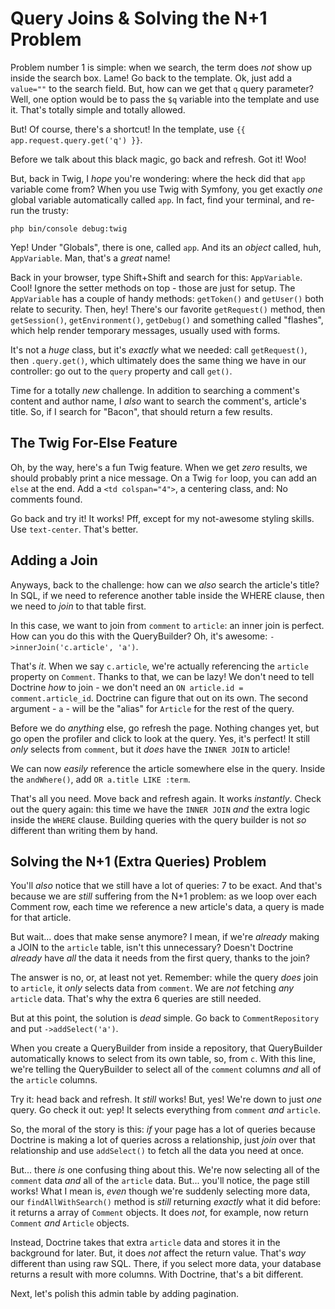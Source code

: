 # Query Joins & Solving the N+1 Problem

Problem number 1 is simple: when we search, the term does *not* show up inside
the search box. Lame! Go back to the template. Ok, just add a `value=""` to the
search field. But, how can we get that `q` query parameter? Well, one option would
be to pass the `$q` variable into the template and use it. That's totally simple
and totally allowed.

But! Of course, there's a shortcut! In the template, use `{{ app.request.query.get('q') }}`.

Before we talk about this black magic, go back and refresh. Got it! Woo!

But, back in Twig, I *hope* you're wondering: where the heck did that `app` variable
come from? When you use Twig with Symfony, you get exactly *one* global variable
automatically called `app`. In fact, find your terminal, and re-run the trusty:

```terminal
php bin/console debug:twig
```

Yep! Under "Globals", there is one, called `app`. And its an *object* called, huh,
`AppVariable`. Man, that's a *great* name!

Back in your browser, type Shift+Shift and search for this: `AppVariable`. Cool!
Ignore the setter methods on top - those are just for setup. The `AppVariable`
has a couple of handy methods: `getToken()` and `getUser()` both relate to security.
Then, hey! There's our favorite `getRequest()` method, then `getSession()`,
`getEnvironment()`, `getDebug()` and something called "flashes", which help render
temporary messages, usually used with forms.

It's not a *huge* class, but it's *exactly* what we needed: call `getRequest()`,
then `.query.get()`, which ultimately does the same thing we have in our controller:
go out to the `query` property and call `get()`.

Time for a totally *new* challenge. In addition to searching a comment's content
and author name, I *also* want to search the comment's, article's title. So, if
I search for "Bacon", that should return a few results.

## The Twig For-Else Feature

Oh, by the way, here's a fun Twig feature. When we get *zero* results, we should
probably print a nice message. On a Twig `for` loop, you can add an `else` at the
end. Add a `<td colspan="4">`, a centering class, and: No comments found.

Go back and try it! It works! Pff, except for my not-awesome styling skills. Use
`text-center`. That's better.

## Adding a Join

Anyways, back to the challenge: how can we *also* search the article's title?
In SQL, if we need to reference another table inside the WHERE clause, then we
need to *join* to that table first. 

In this case, we want to join from `comment` to `article`: an inner join is perfect.
How can you do this with the QueryBuilder? Oh, it's awesome:
`->innerJoin('c.article', 'a')`.

That's *it*. When we say `c.article`, we're actually referencing the `article`
property on `Comment`. Thanks to that, we can be lazy! We don't need to tell
Doctrine *how* to join - we don't need an `ON article.id = comment.article_id`.
Doctrine can figure that out on its own. The second argument - `a` - will be
the "alias" for `Article` for the rest of the query.

Before we do *anything* else, go refresh the page. Nothing changes yet, but go
open the profiler and click to look at the query. Yes, it's perfect! It still
*only* selects from `comment`, but it *does* have the `INNER JOIN` to article!

We can now *easily* reference the article somewhere else in the query. Inside
the `andWhere()`, add `OR a.title LIKE :term`.

That's all you need. Move back and refresh again. It works *instantly*. Check out
the query again: this time we have the `INNER JOIN` *and* the extra logic inside
the `WHERE` clause. Building queries with the query builder is not *so* different
than writing them by hand.

## Solving the N+1 (Extra Queries) Problem

You'll *also* notice that we still have a lot of queries: 7 to be exact. And that's
because we are *still* suffering from the N+1 problem: as we loop over each Comment
row, each time we reference a new article's data, a query is made for that article.

But wait... does that make sense anymore? I mean, if we're *already* making a
JOIN to the `article` table, isn't this unnecessary? Doesn't Doctrine *already*
have *all* the data it needs from the first query, thanks to the join?

The answer is no, or, at least not yet. Remember: while the query *does* join
to `article`, it *only* selects data from `comment`. We are *not* fetching *any*
`article` data. That's why the extra 6 queries are still needed.

But at this point, the solution is *dead* simple. Go back to `CommentRepository`
and put `->addSelect('a')`.

When you create a QueryBuilder from inside a repository, that QueryBuilder automatically
knows to select from its own table, so, from `c`. With this line, we're telling
the QueryBuilder to select all of the `comment` columns *and* all of the
`article` columns.

Try it: head back and refresh. It *still* works! But, yes! We're down to just *one*
query. Go check it out: yep! It selects everything from `comment` *and* `article`.

So, the moral of the story is this: *if* your page has a lot of queries because
Doctrine is making a lot of queries across a relationship, just *join* over that
relationship and use `addSelect()` to fetch all the data you need at once.

But... there *is* one confusing thing about this. We're now selecting all of the
`comment` data *and* all of the `article` data. But... you'll notice, the page
still works! What I mean is, *even* though we're suddenly selecting more data, our
`findAllWithSearch()` method is *still* returning *exactly* what it did before:
it returns a array of `Comment` objects. It does *not*, for example, now return
`Comment` *and* `Article` objects.

Instead, Doctrine takes that extra `article` data and stores it in the background
for later. But, it does *not* affect the return value. That's *way* different than
using raw SQL. There, if you select more data, your database returns a result
with more columns. With Doctrine, that's a bit different.

Next, let's polish this admin table by adding pagination.
